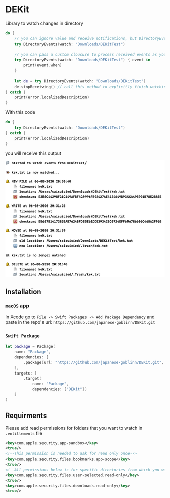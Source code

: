 # DEKit

Library to watch changes in directory

```swift
do {
    // you can ignore value and receive notifications, but DirectoryEvents object will be destroyed only if directory deleted
    try DirectoryEvents(watch: "Downloads/DEKitTest")

    // you can pass a custom clousure to process received events as you wish (by default prints all info)
    try DirectoryEvents(watch: "Downloads/DEKitTest") { event in
        print(event.when)
    }

    let de = try DirectoryEvents(watch: "Downloads/DEKitTest")
    de.stopReceiving() // call this method to explicitly finish watching directory and destroy DirectoryEvents object
} catch {
    print(error.localizedDescription)
}
```

With this code

```swift
do {
    try DirectoryEvents(watch: "Downloads/DEKitTest")
} catch {
    print(error.localizedDescription)
}
```

you will receive this output

![ouput](./out.png)

## Installation

### `macOS` app

In Xcode go to `File -> Swift Packages -> Add Package Dependency` and paste in the repo's url: `https://github.com/japanese-goblinn/DEKit.git`

### `Swift Package`

```swift
let package = Package(
    name: "Package",
    dependencies: [
        .package(url: "https://github.com/japanese-goblinn/DEKit.git", from: "1.2")
    ],
    targets: [
        .target(
            name: "Package",
            dependencies: ["DEKit"])
    ]
)
```

## Requirments

Please add read permissions for folders that you want to watch in `.entitlements` file

```xml
<key>com.apple.security.app-sandbox</key>
<true/>
<!--This permission is needed to ask for read only once-->
<key>com.apple.security.files.bookmarks.app-scope</key>
<true/>
<!--All permissions below is for specific directories from which you want ot read. Add more premissions here if you want to read not only from Downloads folder-->
<key>com.apple.security.files.user-selected.read-only</key>
<true/>
<key>com.apple.security.files.downloads.read-only</key>
<true/>
```
